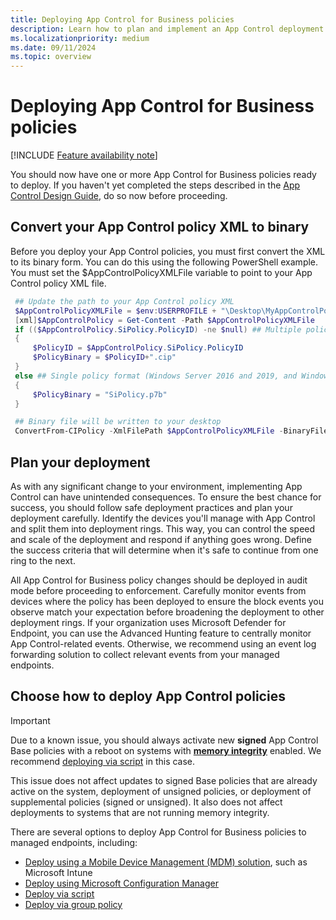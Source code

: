 ```yaml
---
title: Deploying App Control for Business policies
description: Learn how to plan and implement an App Control deployment.
ms.localizationpriority: medium
ms.date: 09/11/2024
ms.topic: overview
---
```


# Deploying App Control for Business policies

[!INCLUDE [Feature availability note](../includes/feature-availability-note.md)]

You should now have one or more App Control for Business policies ready to deploy. If you haven't yet completed the steps described in the [App Control Design Guide](../design/appcontrol-design-guide.md), do so now before proceeding.

## Convert your App Control policy XML to binary

Before you deploy your App Control policies, you must first convert the XML to its binary form. You can do this using the following PowerShell example. You must set the $AppControlPolicyXMLFile variable to point to your App Control policy XML file.

   ```powershell
    ## Update the path to your App Control policy XML
    $AppControlPolicyXMLFile = $env:USERPROFILE + "\Desktop\MyAppControlPolicy.xml"
    [xml]$AppControlPolicy = Get-Content -Path $AppControlPolicyXMLFile
    if (($AppControlPolicy.SiPolicy.PolicyID) -ne $null) ## Multiple policy format (For Windows builds 1903+ only, including Server 2022)
    {
        $PolicyID = $AppControlPolicy.SiPolicy.PolicyID
        $PolicyBinary = $PolicyID+".cip"
    }
    else ## Single policy format (Windows Server 2016 and 2019, and Windows 10 1809 LTSC)
    {
        $PolicyBinary = "SiPolicy.p7b"
    }

    ## Binary file will be written to your desktop
    ConvertFrom-CIPolicy -XmlFilePath $AppControlPolicyXMLFile -BinaryFilePath $env:USERPROFILE\Desktop\$PolicyBinary
   ```

## Plan your deployment

As with any significant change to your environment, implementing App Control can have unintended consequences. To ensure the best chance for success, you should follow safe deployment practices and plan your deployment carefully. Identify the devices you'll manage with App Control and split them into deployment rings. This way, you can control the speed and scale of the deployment and respond if anything goes wrong. Define the success criteria that will determine when it's safe to continue from one ring to the next.

All App Control for Business policy changes should be deployed in audit mode before proceeding to enforcement. Carefully monitor events from devices where the policy has been deployed to ensure the block events you observe match your expectation before broadening the deployment to other deployment rings. If your organization uses Microsoft Defender for Endpoint, you can use the Advanced Hunting feature to centrally monitor App Control-related events. Otherwise, we recommend using an event log forwarding solution to collect relevant events from your managed endpoints.

## Choose how to deploy App Control policies

> [!IMPORTANT]
> Due to a known issue, you should always activate new **signed** App Control Base policies with a reboot on systems with [**memory integrity**](../../../../hardware-security/enable-virtualization-based-protection-of-code-integrity.md) enabled. We recommend [deploying via script](deploy-appcontrol-policies-with-script.md) in this case.
>
> This issue does not affect updates to signed Base policies that are already active on the system, deployment of unsigned policies, or deployment of supplemental policies (signed or unsigned). It also does not affect deployments to systems that are not running memory integrity.

There are several options to deploy App Control for Business policies to managed endpoints, including:

- [Deploy using a Mobile Device Management (MDM) solution](deploy-appcontrol-policies-using-intune.md), such as Microsoft Intune
- [Deploy using Microsoft Configuration Manager](deploy-appcontrol-policies-with-memcm.md)
- [Deploy via script](deploy-appcontrol-policies-with-script.md)
- [Deploy via group policy](deploy-appcontrol-policies-using-group-policy.md)
